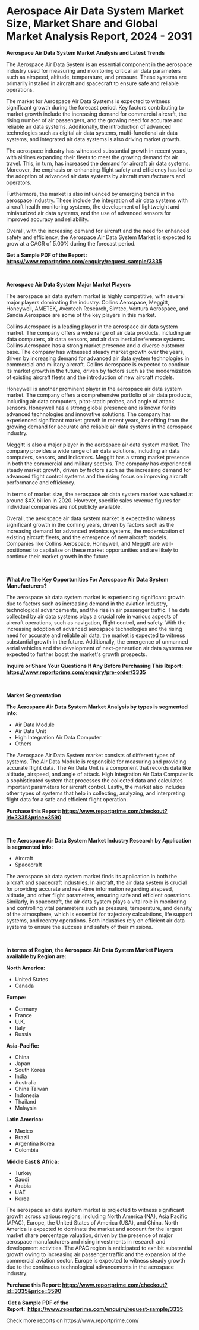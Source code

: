 <p><h1>Aerospace Air Data System Market Size, Market Share and Global Market Analysis Report, 2024 - 2031</h1></p><p><strong>Aerospace Air Data System Market Analysis and Latest Trends</strong></p>
<p><p>The Aerospace Air Data System is an essential component in the aerospace industry used for measuring and monitoring critical air data parameters such as airspeed, altitude, temperature, and pressure. These systems are primarily installed in aircraft and spacecraft to ensure safe and reliable operations.</p><p>The market for Aerospace Air Data Systems is expected to witness significant growth during the forecast period. Key factors contributing to market growth include the increasing demand for commercial aircraft, the rising number of air passengers, and the growing need for accurate and reliable air data systems. Additionally, the introduction of advanced technologies such as digital air data systems, multi-functional air data systems, and integrated air data systems is also driving market growth.</p><p>The aerospace industry has witnessed substantial growth in recent years, with airlines expanding their fleets to meet the growing demand for air travel. This, in turn, has increased the demand for aircraft air data systems. Moreover, the emphasis on enhancing flight safety and efficiency has led to the adoption of advanced air data systems by aircraft manufacturers and operators.</p><p>Furthermore, the market is also influenced by emerging trends in the aerospace industry. These include the integration of air data systems with aircraft health monitoring systems, the development of lightweight and miniaturized air data systems, and the use of advanced sensors for improved accuracy and reliability.</p><p>Overall, with the increasing demand for aircraft and the need for enhanced safety and efficiency, the Aerospace Air Data System Market is expected to grow at a CAGR of 5.00% during the forecast period.</p></p>
<p><strong>Get a Sample PDF of the Report:&nbsp; <a href="https://www.reportprime.com/enquiry/request-sample/3335">https://www.reportprime.com/enquiry/request-sample/3335</a></strong></p>
<p>&nbsp;</p>
<p><strong>Aerospace Air Data System Major Market Players</strong></p>
<p><p>The aerospace air data system market is highly competitive, with several major players dominating the industry. Collins Aerospace, Meggitt, Honeywell, AMETEK, Aventech Research, Simtec, Ventura Aerospace, and Sandia Aerospace are some of the key players in this market.</p><p>Collins Aerospace is a leading player in the aerospace air data system market. The company offers a wide range of air data products, including air data computers, air data sensors, and air data inertial reference systems. Collins Aerospace has a strong market presence and a diverse customer base. The company has witnessed steady market growth over the years, driven by increasing demand for advanced air data system technologies in commercial and military aircraft. Collins Aerospace is expected to continue its market growth in the future, driven by factors such as the modernization of existing aircraft fleets and the introduction of new aircraft models.</p><p>Honeywell is another prominent player in the aerospace air data system market. The company offers a comprehensive portfolio of air data products, including air data computers, pitot-static probes, and angle of attack sensors. Honeywell has a strong global presence and is known for its advanced technologies and innovative solutions. The company has experienced significant market growth in recent years, benefiting from the growing demand for accurate and reliable air data systems in the aerospace industry.</p><p>Meggitt is also a major player in the aerospace air data system market. The company provides a wide range of air data solutions, including air data computers, sensors, and indicators. Meggitt has a strong market presence in both the commercial and military sectors. The company has experienced steady market growth, driven by factors such as the increasing demand for advanced flight control systems and the rising focus on improving aircraft performance and efficiency.</p><p>In terms of market size, the aerospace air data system market was valued at around $XX billion in 2020. However, specific sales revenue figures for individual companies are not publicly available.</p><p>Overall, the aerospace air data system market is expected to witness significant growth in the coming years, driven by factors such as the increasing demand for advanced avionics systems, the modernization of existing aircraft fleets, and the emergence of new aircraft models. Companies like Collins Aerospace, Honeywell, and Meggitt are well-positioned to capitalize on these market opportunities and are likely to continue their market growth in the future.</p></p>
<p>&nbsp;</p>
<p><strong>What Are The Key Opportunities For Aerospace Air Data System Manufacturers?</strong></p>
<p><p>The aerospace air data system market is experiencing significant growth due to factors such as increasing demand in the aviation industry, technological advancements, and the rise in air passenger traffic. The data collected by air data systems plays a crucial role in various aspects of aircraft operations, such as navigation, flight control, and safety. With the increasing adoption of advanced aerospace technologies and the rising need for accurate and reliable air data, the market is expected to witness substantial growth in the future. Additionally, the emergence of unmanned aerial vehicles and the development of next-generation air data systems are expected to further boost the market's growth prospects.</p></p>
<p><strong>Inquire or Share Your Questions If Any Before Purchasing This Report: <a href="https://www.reportprime.com/enquiry/pre-order/3335">https://www.reportprime.com/enquiry/pre-order/3335</a></strong></p>
<p>&nbsp;</p>
<p><strong>Market Segmentation</strong></p>
<p><strong>The Aerospace Air Data System Market Analysis by types is segmented into:</strong></p>
<p><ul><li>Air Data Module</li><li>Air Data Unit</li><li>High Integration Air Data Computer</li><li>Others</li></ul></p>
<p><p>The Aerospace Air Data System market consists of different types of systems. The Air Data Module is responsible for measuring and providing accurate flight data. The Air Data Unit is a component that records data like altitude, airspeed, and angle of attack. High Integration Air Data Computer is a sophisticated system that processes the collected data and calculates important parameters for aircraft control. Lastly, the market also includes other types of systems that help in collecting, analyzing, and interpreting flight data for a safe and efficient flight operation.</p></p>
<p><strong>Purchase this Report:&nbsp;<a href="https://www.reportprime.com/checkout?id=3335&price=3590">https://www.reportprime.com/checkout?id=3335&price=3590</a></strong></p>
<p>&nbsp;</p>
<p><strong>The Aerospace Air Data System Market Industry Research by Application is segmented into:</strong></p>
<p><ul><li>Aircraft</li><li>Spacecraft</li></ul></p>
<p><p>The aerospace air data system market finds its application in both the aircraft and spacecraft industries. In aircraft, the air data system is crucial for providing accurate and real-time information regarding airspeed, altitude, and other flight parameters, ensuring safe and efficient operations. Similarly, in spacecraft, the air data system plays a vital role in monitoring and controlling vital parameters such as pressure, temperature, and density of the atmosphere, which is essential for trajectory calculations, life support systems, and reentry operations. Both industries rely on efficient air data systems to ensure the success and safety of their missions.</p></p>
<p>&nbsp;</p>
<p><strong>In terms of Region, the Aerospace Air Data System Market Players available by Region are:</strong></p>
<p>
    <p> <strong> North America: </strong>
        <ul>
            <li>United States</li>
            <li>Canada</li>
        </ul>
        </p> 
    <p> <strong> Europe: </strong>
        <ul>
            <li>Germany</li>
            <li>France</li>
            <li>U.K.</li>
            <li>Italy</li>
            <li>Russia</li>
        </ul>
        </p> 
    <p> <strong> Asia-Pacific: </strong>
        <ul>
            <li>China</li>
            <li>Japan</li>
            <li>South Korea</li>
            <li>India</li>
            <li>Australia</li>
            <li>China Taiwan</li>
            <li>Indonesia</li>
            <li>Thailand</li>
            <li>Malaysia</li>
        </ul>
        </p> 
    <p> <strong> Latin America: </strong>
        <ul>
            <li>Mexico</li>
            <li>Brazil</li>
            <li>Argentina Korea</li>
            <li>Colombia</li>
        </ul>
        </p> 
    <p> <strong> Middle East & Africa: </strong>
        <ul>
            <li>Turkey</li>
            <li>Saudi</li>
            <li>Arabia</li>
            <li>UAE</li>
            <li>Korea</li>
        </ul>
    </p>
    </p>
<p><p>The aerospace air data system market is projected to witness significant growth across various regions, including North America (NA), Asia Pacific (APAC), Europe, the United States of America (USA), and China. North America is expected to dominate the market and account for the largest market share percentage valuation, driven by the presence of major aerospace manufacturers and rising investments in research and development activities. The APAC region is anticipated to exhibit substantial growth owing to increasing air passenger traffic and the expansion of the commercial aviation sector. Europe is expected to witness steady growth due to the continuous technological advancements in the aerospace industry.</p></p>
<p><strong>Purchase this Report: <a href="https://www.reportprime.com/checkout?id=3335&price=3590">https://www.reportprime.com/checkout?id=3335&price=3590</a></strong></p>
<p>&nbsp;<strong>Get a Sample PDF of the Report:&nbsp;&nbsp;<a href="https://www.reportprime.com/enquiry/request-sample/3335">https://www.reportprime.com/enquiry/request-sample/3335</a></strong></p>
<p><strong></strong></p>
<p>Check more reports on https://www.reportprime.com/</p>